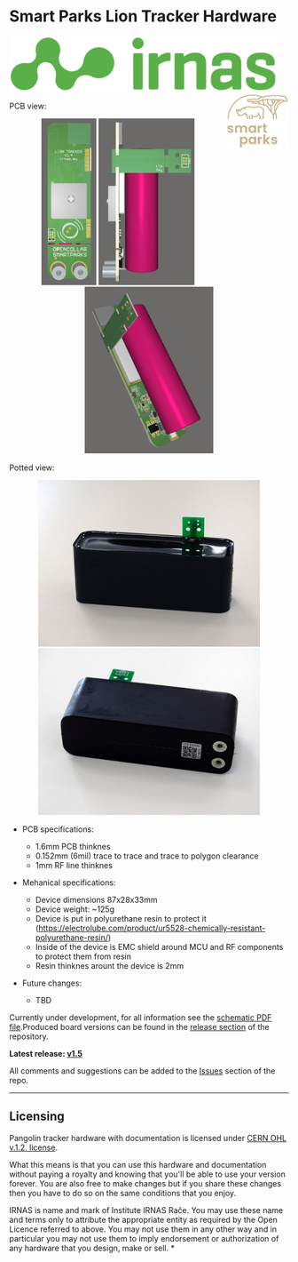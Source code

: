 # Smart Parks Lion Tracker Hardware
<img src="https://github.com/IRNAS/smartparks-lion-tracker-mechanics/blob/master/logo/irnas-logo-1.png" height="100"> <img src="https://github.com/IRNAS/smartparks-lion-tracker-mechanics/blob/master/logo/smartparks-logo-1.png" height="100" align="right">

&NewLine;

PCB view:
<p align="center">
<img src="https://github.com/IRNAS/smartparks-lion-tracker-hardware/blob/master/04_OUTPUT_FILES/Lion_1.png" height="300">			<img src="https://github.com/IRNAS/smartparks-lion-tracker-hardware/blob/master/04_OUTPUT_FILES/Lion_2.png" height="300">				<img src="https://github.com/IRNAS/smartparks-lion-tracker-hardware/blob/master/04_OUTPUT_FILES/Lion_4.png" height="300">
</p>

Potted view:
<p align="center">
<img src="https://github.com/IRNAS/smartparks-lion-tracker-hardware/blob/master/04_OUTPUT_FILES/Lion_potted_1.JPG" height="300">			<img src="https://github.com/IRNAS/smartparks-lion-tracker-hardware/blob/master/04_OUTPUT_FILES/Lion_potted_2.JPG" height="300">
</p>

- PCB specifications:
	- 1.6mm PCB thinknes
	- 0.152mm (6mil) trace to trace and trace to polygon clearance
	- 1mm RF line thinknes

- Mehanical specifications:
	- Device dimensions 87x28x33mm
	- Device weight: ~125g
	- Device is put in polyurethane resin to protect it (https://electrolube.com/product/ur5528-chemically-resistant-polyurethane-resin/)
	- Inside of the device is EMC shield around MCU and RF components to protect them from resin
	- Resin thinknes arount the device is 2mm

- Future changes:
	- TBD

Currently under development, for all information see the [schematic PDF file](https://github.com/IRNAS/smartparks-lion-tracker-hardware/blob/master/06_RELEASE/V1.3/Lion_Tracker_V1.3_SCHEMATICS/Lion_Tracker_V1.3_SCHEMATICS.PDF).Produced board versions can be found in the [release section](https://github.com/IRNAS/smartparks-lion-tracker-hardware/releases) of the repository.

**Latest release: [v1.5](https://github.com/IRNAS/smartparks-lion-tracker-hardware)**


All comments and suggestions can be added to the [Issues](https://github.com/IRNAS/smartparks-lion-tracker-hardware/issues) section of the repo.

---

## Licensing

Pangolin tracker hardware with documentation is licensed under [CERN OHL v.1.2. license](https://www.ohwr.org/licenses/cern-ohl/license_versions/v1.2).

What this means is that you can use this hardware and documentation without paying a royalty and knowing that you'll be able to use your version forever. You are also free to make changes but if you share these changes then you have to do so on the same conditions that you enjoy.

IRNAS is name and mark of Institute IRNAS Rače. You may use these name and terms only to attribute the appropriate entity as required by the Open Licence referred to above. You may not use them in any other way and in particular you may not use them to imply endorsement or authorization of any hardware that you design, make or sell.
*
